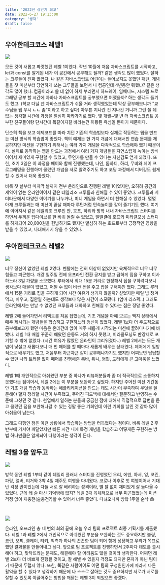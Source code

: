 ```yaml
---
title: '2022년 상반기 회고'
date: 2022-6-27 19:13:00
category: '생각'
draft: false
---
```


## 우아한테크코스 레벨1

![](https://user-images.githubusercontent.com/64275588/175906270-086880f5-9758-431f-8c31-989f5a22ab6f.png)

모든 것이 새롭고 짜릿했던 레벨 1이었다. 작년 10월에 처음 자바스크립트를 시작하고, let과 const를 알게된 내가 이 공간에서 공부해도 될까? 같은 생각도 많이 했었다. 잘하는 크루들이 진짜 많았다. 나 같은 자바스크립트 어린이는 들어보지도 못했던 패턴, 개념들을 첫 미션부터 당연하게 쓰는 크루들을 보면서 나 컴공인데 4년동안 뭐했냐? 같은 생각도 많이 했다. 컴공이라고 쓸 데 없이 허세 부리면서 하드웨어, 임베디드, 시스템 프로그래밍 공부 할 시간에 자바나 자바스크립트를 공부했으면 어땠을까? 하는 생각도 들기도 했고. (학교 다닐 땐 자바스크립트가 쉬울 거라 생각했었는데 막상 공부해보니까 "교수님들 웹 무시 ㄴㄴ 좀"이라고 하고 싶다) 아무튼 지나간 건 지나간 거니까 그런 쓸 데 없는 생각할 시간에 과정을 열심히 따라가기로 했다. 몇 개월~몇 년 더 자바스크립트 공부한 친구들이랑 단시간에 똑같아지길 바라는건 허황된 욕심일 뿐이기 때문이다.

단순히 책을 보고 예제코드를 따라 치던 기존의 학습법보다 실제로 작동하는 웹을 만드는 미션 방식의 학습법이 좋았다. 책의 예제는 한 가지 개념에 대해서만 연습 문제를 제공하지만 미션을 구현하기 위해서는 여러 가지 개념을 다각적으로 학습해야 했기 때문이다. 실제로 동작하는 웹을 만드는 과정에서 여러 가지 개념들을 자연스럽게 녹이는 방식이어서 재미있게 구현할 수 있었고, 무언가를 만들 수 있다는 자신감도 얻게 되었다. 또한, 초기 3일은 이 과정을 페어와 함께 진행했는데, 나인, 돔하디, 하리, 무비와 페어 프로그래밍을 진행하며 몰랐던 개념을 서로 알려주기도 하고 코딩 과정에서 디버깅도 쉽게 할 수 있어서 더욱 좋았다.

비록 첫 날부터 마지막 날까지 전부 온라인으로 진행된 레벨 1이었지만, 오히려 공간의 제약이 없는 온라인이어서 같은 데일리조 크루들과 친해질 수 있어 좋았다. 크루들과 게더타운에서 다양한 이야기를 나누거나, 미니 게임을 하면서 더 친해질 수 있었다. 몇몇 아재 크루들과는 매 미션이 끝날 때마다 루틴처럼 민속놀이를 같이 즐기기도 했다. 여기에 이어져서 같은 데일리조 크루인 안, 호프, 하리와 방학 내내 자바스크립트 스터디를 하면서 두꺼운 딥다이브를 한 바퀴 돌릴 수 있었고, 얼떨결에 호프와 미라클모닝 스터디를 하게되어 20,000원을 헌납하기도 했지만 열심히 하는 호프로부터 긍정적인 영향을 받을 수 있었고, 나태해지지 않을 수 있었다.

## 우아한테크코스 레벨2

![](https://user-images.githubusercontent.com/64275588/175921623-8969afd4-55eb-4b3a-b990-263f78f5ab42.jpeg)

너무 정신이 없었던 레벨 2였다. 멘탈에는 전혀 이상이 없었지만 육체적으로 너무 너무 힘들고 피곤했다. 개강 일주일 전에 오프라인 전환 공지를 받고 급하게 집을 구하고 이사하느라 3일 가량을 소모했다. 루터에서 최대 15분 거리로 한정해서 집을 구하려다보니 생각보다 매물이 없었고, 어쩔 수 없이 비싼 돈을 주고 집을 구해야만 했다. 그래도 루터에서 15분 거리로 집을 구하게 되어 시간 여유가 생기지 않을까? 싶었지만 매일 밥 챙겨먹고, 치우고, 집안일 하는데도 생각보다 많은 시간이 소모됐다. (엄마 리스펙..) 그래도 온라인에서는 만날 수 없었던 크루들과 대화하고 친해질 수 있다는 점은 정말 좋았다.

레벨 2에 들어가면서 리액트를 처음 접했는데, 기초 개념을 아예 모르는 백지 상태에서 매주 제시되는 개념들을 학습하고 구현하느라 정신이 없었다. 레벨 1보다 더 주도적으로 공부해보고자 했던 마음은 온데간데 없이 매주 새롭게 시작되는 미션에 끌려다니기에 바빴다. 레벨 1때 매일 꾸준히 해왔던 운동도 거의 하지 못했고, 미라클모닝도 반강제로 포기할 수 밖에 없었다. (시간 여유가 많았던 온라인이 그리워졌다..) 레벨 2에서는 모든 개념이 낯설고 새롭다보니 매 번 페어를 할 때마다 새롭게 배우는 상태였다. 페어에게 일방적으로 배우기도 했고, 처음부터 차근차근 같이 공부해나가기도 했지만 어찌보면 답답할 수 있던 나와 트러블 없이 페어를 진행해준 록바, 위니, 병민, 도리에게 큰 고마움을 느꼈다.

레벨 1때 개인적으로 아쉬웠던 부분 중 하나가 리뷰어분들과 좀 더 적극적으로 소통하지 못했다는 점이어서, 레벨 2에는 이 부분을 보완하고 싶었다. 하지만 주어진 미션 기간동안 기초 개념 학습과 동작하는 애플리케이션을 만드는 데도 시간이 부족하여 무엇을 질문해야 할지 정리할 시간이 부족했고, 주어진 피드백에 대해서만 질문하고 반영하는 수준에 그쳤던 것 같다. 현업에서 일하는 분들께 궁금한 점에 대해서 직접적으로 답변을 듣고 몰랐던 점을 보완해나갈 수 있는 정말 좋은 기회인데 이런 기회를 날린 것 같아 많이 아쉬움이 남는다.

그래도 다행인 점은 이런 상황에서 학습하는 방법을 터득했다는 점이다. 비록 레벨 2 후반부에 가서야 깨달았지만 빠른 시간 내에 특정 개념을 학습하고 어떻게든 구현하는 방법 하나만큼은 알게되어 다행이라는 생각이 든다.

## 레벨 3을 앞두고

![](https://user-images.githubusercontent.com/64275588/175961056-0643fe9b-aa0e-45a3-a186-108962d740cb.jpeg)

방학 동안 레벨 1부터 같이 데일리 플래너 스터디를 진행했던 오리, 에덴, 아서, 잉, 코린, 파랑, 앨버, 티거와 3박 4일 제주도 여행을 다녀왔다. 코로나 이후로 첫 여행이어서 기대 반 걱정 반이었는데 다들 서로 잘 배려하는 성격이라, 별 탈 없이 재미있게 잘 놀다올 수 있었다. 근데 왜 술 마신 기억밖에 없지? 레벨 2때 육체적으로 너무 피곤했었는데 미션 걱정 없이 재충전(술충전?)할 수 있어서 너무 좋았다. 다녀오니까 방학 1주일 순삭 😱

<br>

![](https://user-images.githubusercontent.com/64275588/175916050-04a5fb46-2bac-4a3e-8f43-ad0f91d1ad7a.png)

온라인, 오프라인 총 네 번의 회의 끝에 오늘 우리 팀의 프로젝트 최종 기획서를 제출했다. 레벨 1과 레벨 2에서 개인적으로 아쉬웠던 부분을 보완하는 것도 중요하지만 블링, 코린, 오찌, 클레이, 티키, 칙촉과 하나의 끈끈한 팀이 되어 함께 성장하고 우리가 목표로 했던 결과물을 만들어내고 싶다. 앞으로 팀 프로젝트를 진행하면서 2주마다 데모를 출시해야 하고, 맞닥뜨리는 문제도, 해결해야 할 어려움도 많을 것이라 생각한다. 어쩌면 레벨 2보다 더 바쁘게 진행될 것이고, 잘 해낼 수 있을지 걱정도 되지만 혼자가 아닌 팀이기 때문에 두렵지 않다. 또한, 똑같은 사람이어도 어떤 팀의 구성원인가에 따라서 다른 활약을 할 수 있다고 생각하기 때문에 나 스스로 잘하는 것도 중요하지만 서로가 서로를 잘할 수 있도록 이끌어주는 방법을 깨닫는 레벨 3이 되었으면 좋겠다.

